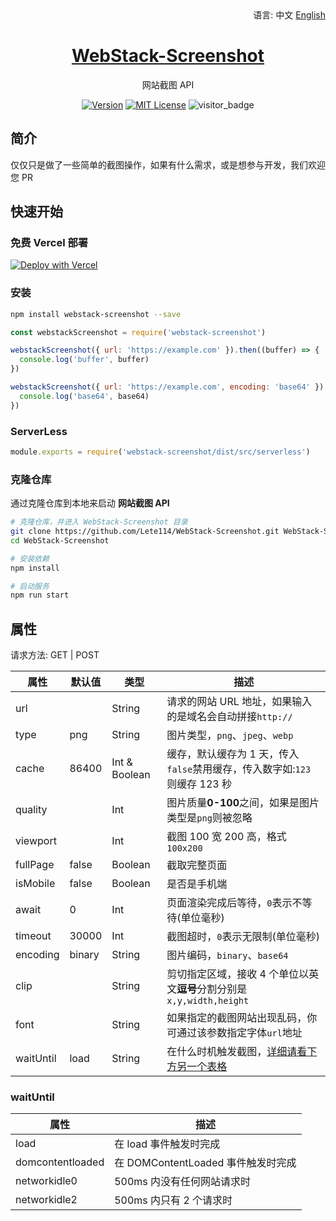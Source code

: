 <div align="right">
  语言:
  中文
  <a title="English" href="README.md">English</a>
</div>

<h1 align="center"><a href="https://github.com/lete114/WebStack-Screenshot" target="_blank">WebStack-Screenshot</a></h1>
<p align="center">网站截图 API</p>

<p align="center">
    <a href="https://github.com/Lete114/WebStack-Screenshot/releases/"><img src="https://img.shields.io/npm/v/webstack-screenshot?logo=npm" alt="Version"></a>
    <a href="https://github.com/Lete114/WebStack-Screenshot/blob/main/LICENSE"><img src="https://img.shields.io/npm/l/webstack-screenshot" alt="MIT License"></a>
    <img src="https://visitor_badge.deta.dev/?id=github.WebStack-Screenshot" alt="visitor_badge">
</p>

## 简介

仅仅只是做了一些简单的截图操作，如果有什么需求，或是想参与开发，我们欢迎您 PR

## 快速开始

### 免费 Vercel 部署

[![Deploy with Vercel](https://vercel.com/button)](https://vercel.com/new/clone?repository-url=https://github.com/Lete114/WebStack-Screenshot/tree/Vercel)

### 安装

```bash
npm install webstack-screenshot --save
```

```js
const webstackScreenshot = require('webstack-screenshot')

webstackScreenshot({ url: 'https://example.com' }).then((buffer) => {
  console.log('buffer', buffer)
})

webstackScreenshot({ url: 'https://example.com', encoding: 'base64' }).then((base64) => {
  console.log('base64', base64)
})
```

### ServerLess

```js
module.exports = require('webstack-screenshot/dist/src/serverless')
```

### 克隆仓库

通过克隆仓库到本地来启动 **网站截图 API**

```bash
# 克隆仓库，并进入 WebStack-Screenshot 目录
git clone https://github.com/Lete114/WebStack-Screenshot.git WebStack-Screenshot
cd WebStack-Screenshot

# 安装依赖
npm install

# 启动服务
npm run start
```

## 属性

请求方法: GET | POST

| 属性      | 默认值 | 类型          | 描述                                                                      |
| --------- | ------ | ------------- | ------------------------------------------------------------------------- |
| url       |        | String        | 请求的网站 URL 地址，如果输入的是域名会自动拼接`http://`                  |
| type      | png    | String        | 图片类型，`png`、`jpeg`、`webp`                                           |
| cache     | 86400  | Int & Boolean | 缓存，默认缓存为 1 天，传入`false`禁用缓存，传入数字如:`123`则缓存 123 秒 |
| quality   |        | Int           | 图片质量**0-100**之间，如果是图片类型是`png`则被忽略                      |
| viewport  |        | Int           | 截图 100 宽 200 高，格式`100x200`                                         |
| fullPage  | false  | Boolean       | 截取完整页面                                                              |
| isMobile  | false  | Boolean       | 是否是手机端                                                              |
| await     | 0      | Int           | 页面渲染完成后等待，`0`表示不等待(单位毫秒)                               |
| timeout   | 30000  | Int           | 截图超时，`0`表示无限制(单位毫秒)                                         |
| encoding  | binary | String        | 图片编码，`binary`、`base64`                                              |
| clip      |        | String        | 剪切指定区域，接收 4 个单位以英文**逗号**分割分别是`x,y,width,height`     |
| font      |        | String        | 如果指定的截图网站出现乱码，你可通过该参数指定字体`url`地址               |
| waitUntil | load   | String        | 在什么时机触发截图，[详细请看下方另一个表格 ](#waituntil)                 |

### waitUntil

| 属性             | 描述                               |
| ---------------- | ---------------------------------- |
| load             | 在 load 事件触发时完成             |
| domcontentloaded | 在 DOMContentLoaded 事件触发时完成 |
| networkidle0     | 500ms 内没有任何网站请求时         |
| networkidle2     | 500ms 内只有 2 个请求时            |
